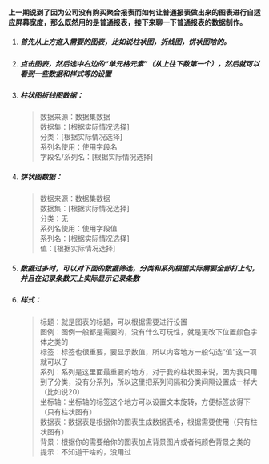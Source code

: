 #### 上一期说到了因为公司没有购买聚合报表而如何让普通报表做出来的图表进行自适应屏幕宽度，那么既然用的是普通报表，接下来聊一下普通报表的数据制作。  
1. ##### 首先从上方拖入需要的图表，比如说柱状图，折线图，饼状图啥的。
2. ##### 点击图表，然后选中右边的“单元格元素”（从上往下数第一个），然后就可以看到一些数据和样式等的设置
3. ##### 柱状图折线图数据：
   > 数据来源：数据集数据  
   > 数据集：[根据实际情况选择]  
   > 分类：[根据实际情况选择]  
   > 系列名使用：使用字段名  
   > 字段名/系列名：[根据实际情况选择]
4. ##### 饼状图数据：
   > 数据来源：数据集数据    
   > 数据集：[根据实际情况选择]  
   > 分类：无  
   > 系列名使用：使用字段值  
   > 系列名：[根据实际情况选择]  
   > 值：[根据实际情况选择]
5. ##### 数据过多时，可以对下面的数据筛选，分类和系列根据实际需要全部打上勾，并且在记录条数天上实际显示记录条数
6. ##### 样式： 
   > 标题：就是图表的标题，可以根据需要进行设置  
   > 图例：图例一般都是需要的，没有什么可玩性，就是更改下位置颜色字体之类的  
   > 标签：标签也很重要，要显示数值，所以内容地方一般勾选“值”这一项就可以了  
   > 系列：系列是这里面最重要的地方，对于我的柱状图来说，因为我只用到了分类，没有分系列，所以这里把系列间隔和分类间隔设置成一样大（比如说20）  
   > 坐标轴：坐标轴的标签这个地方可以设置文本旋转，方便标签放得下（只有柱状图有）  
   > 数据表：数据表是根据你的图表生成数据表格，根据需要使用（只有柱状图有）  
   > 背景：根据你的需要给你的图表加点背景图片或者纯颜色背景之类的  
   > 提示：不知道干啥的，没用过

